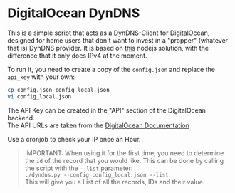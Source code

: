 # DigitalOcean DynDNS

This is a simple script that acts as a DynDNS-Client for DigitalOcean, designed for home users that don't want to invest in a "propper" (whatever that is) DynDNS provider.
It is based on [this](https://gitlab.no/rune/dyndns) nodejs solution, with the difference that it only does IPv4 at the moment.

To run it, you need to create a copy of the `config.json` and replace the `api_key` with your own:
````bash
cp config.json config_local.json
vi config_local.json
````
The API Key can be created in the "API" section of the DigitalOcean backend.  
The API URLs are taken from the [DigitalOcean Documentation](https://developers.digitalocean.com/documentation/v2/#domains)

Use a cronjob to check your IP once an Hour.

> IMPORTANT: When using it for the first time, you need to determine the `id` of the record that you would like.
> This can be done by calling the script with the `--list` parameter:  
> `./dyndns.py --config config_local.json --list`  
> This will give you a List of all the records, IDs and their value.